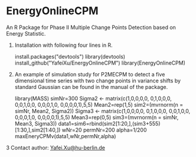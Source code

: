 # EnergyOnlineCPM
An R Package for Phase II Multiple Change Points Detection based on Energy Statistic.

1. Installation with following four lines in R.

    install.packages("devtools")
    library(devtools)
    install_github("YafeiXu/EnergyOnlineCPM")
    library(EnergyOnlineCPM)
    
2. An example of simulation study for P2MECPM to detect a five dimensional time series 
with two change points in variance shifts by standard Gaussian can be found in the manual of the package.

    library(MASS)
    simNr=300
    Sigma2 <- matrix(c(1,0,0,0,0, 0,1,0,0,0, 0,0,1,0,0, 0,0,0,1,0, 0,0,0,0,1),5,5)
    Mean2=rep(1,5)
    sim2=(mvrnorm(n = simNr, Mean2, Sigma2))
    Sigma3 <- matrix(c(1,0,0,0,0, 0,1,0,0,0, 0,0,1,0,0, 0,0,0,1,0, 0,0,0,0,1),5,5)
    Mean3=rep(0,5)
    sim3=(mvrnorm(n = simNr, Mean3, Sigma3))
    data1=sim6=rbind(sim2[1:20,],(sim3+555)[1:30,],sim2[1:40,])
    wNr=20
    permNr=200
    alpha=1/200
    maxEneryCPMv(data1,wNr,permNr,alpha)
    
3 Contact author: Yafei.Xu@hu-berlin.de
